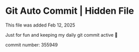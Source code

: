 # Git Auto Commit | Hidden File

This file was added Feb 12, 2025

Just for fun and keeping my daily git commit active 🤪

commit number: 355949
